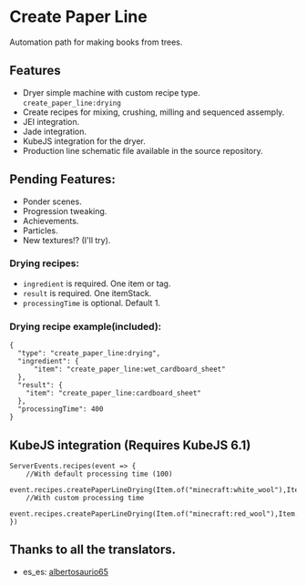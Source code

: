 Create Paper Line
=================

Automation path for making books from trees.

Features
---------
- Dryer simple machine with custom recipe type. `create_paper_line:drying`
- Create recipes for mixing, crushing, milling and sequenced assemply.
- JEI integration.
- Jade integration.
- KubeJS integration for the dryer.
- Production line schematic file available in the source repository.

Pending Features:
----------------
- Ponder scenes.
- Progression tweaking.
- Achievements.
- Particles.
- New textures!? (I'll try).

### Drying recipes:
- `ingredient` is required. One item or tag.
- `result` is required. One itemStack.
- `processingTime` is optional. Default 1.

### Drying recipe example(included):
```
{
  "type": "create_paper_line:drying",
  "ingredient": {
      "item": "create_paper_line:wet_cardboard_sheet"
  },
  "result": {
    "item": "create_paper_line:cardboard_sheet"
  },
  "processingTime": 400
}
```

## KubeJS integration (Requires KubeJS 6.1)
```
ServerEvents.recipes(event => {
    //With default processing time (100)
    event.recipes.createPaperLineDrying(Item.of("minecraft:white_wool"),Item.of("minecraft:stone"))
    //With custom processing time
    event.recipes.createPaperLineDrying(Item.of("minecraft:red_wool"),Item.of("minecraft:cobblestone")).processingTime(500);
})
```

Thanks to all the translators.
---------
- es_es: [albertosaurio65](https://github.com/albertosaurio65) 